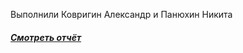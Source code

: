 <h1 align="center" style="display: none;">Исследовательская работа по программированию (12.02.2020)</h1>

Выполнили Ковригин Александр и Панюхин Никита

##### [Смотреть отчёт](./research.html "Смотреть отчёт")
